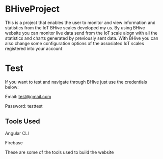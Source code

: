 # BHiveProject
This is a project that enables the user to monitor and view information and statistics from the IoT BHive scales developed my us.
By using BHive website you can monitor live data send from the IoT scale alogn with all the statistics and charts generated by previously sent data. With BHive you can also change some configuration options of the assosiated IoT scales registered into your account

# Test
If you want to test and navigate through BHive just use the credentials below:

Email: test@gmail.com

Password: testtest

## Tools Used

Angular CLI

Firebase

These are some of the tools used to build the website
